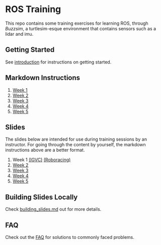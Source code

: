 # ROS Training
This repo contains some training exercises for learning ROS, through
_Buzzsim_, a turtlesim-esque environment that contains sensors such as
a lidar and imu.

## Getting Started
See [introduction](code/instructions/introduction.md) for instructions on getting started.

## Markdown Instructions
1. [Week 1](code/instructions/week1.md)
2. [Week 2](code/instructions/week2.md)
3. [Week 3](code/instructions/week3.md)
4. [Week 4](code/instructions/week4.md)
5. [Week 5](code/instructions/week5.md)

## Slides
The slides below are intended for use during training sessions by an instructor. For going through the content by
yourself, the markdown instructions above are a better format.

1. Week 1 [(IGVC)](https://robojackets.github.io/ros-training/week1/igvc_week1.html) [(Roboracing)](https://robojackets.github.io/ros-training/week1/roboracing_week1.html)
2. [Week 2](https://robojackets.github.io/ros-training/week2/week2.html)
3. [Week 3](https://robojackets.github.io/ros-training/week3/week3.html)
4. [Week 4](https://robojackets.github.io/ros-training/week4/week4.html)
5. [Week 5](https://robojackets.github.io/ros-training/week5/week5.html)

## Building Slides Locally
Check [building_slides.md](building_slides.md) out for more details.

## FAQ
Check out the [FAQ](faq.md) for solutions to commonly faced problems.

